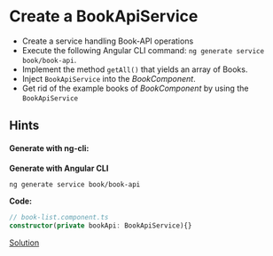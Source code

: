# Create a BookApiService
- Create a service handling Book-API operations
- Execute the following Angular CLI command: `ng generate service book/book-api`.
- Implement the method `getAll()` that yields an array of Books.
- Inject `BookApiService` into the _BookComponent_.
- Get rid of the example books of _BookComponent_ by using the `BookApiService`

## Hints

#### Generate with ng-cli:

**Generate with Angular CLI**

```bash
ng generate service book/book-api
```

**Code:**

```typescript
// book-list.component.ts
constructor(private bookApi: BookApiService){}
```


[Solution](https://stackblitz.com/github/workshops-de/angular-workshop/tree/solve--create-a-BookApi-service)
